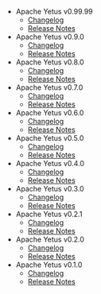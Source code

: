 
<!---
# Licensed to the Apache Software Foundation (ASF) under one
# or more contributor license agreements.  See the NOTICE file
# distributed with this work for additional information
# regarding copyright ownership.  The ASF licenses this file
# to you under the Apache License, Version 2.0 (the
# "License"); you may not use this file except in compliance
# with the License.  You may obtain a copy of the License at
#
#     http://www.apache.org/licenses/LICENSE-2.0
#
# Unless required by applicable law or agreed to in writing, software
# distributed under the License is distributed on an "AS IS" BASIS,
# WITHOUT WARRANTIES OR CONDITIONS OF ANY KIND, either express or implied.
# See the License for the specific language governing permissions and
# limitations under the License.
-->
* Apache Yetus v0.99.99
    * [Changelog](0.99.99/CHANGELOG.0.99.99.html)
    * [Release Notes](0.99.99/RELEASENOTES.0.99.99.html)
* Apache Yetus v0.9.0
    * [Changelog](0.9.0/CHANGELOG.0.9.0.html)
    * [Release Notes](0.9.0/RELEASENOTES.0.9.0.html)
* Apache Yetus v0.8.0
    * [Changelog](0.8.0/CHANGELOG.0.8.0.html)
    * [Release Notes](0.8.0/RELEASENOTES.0.8.0.html)
* Apache Yetus v0.7.0
    * [Changelog](0.7.0/CHANGELOG.0.7.0.html)
    * [Release Notes](0.7.0/RELEASENOTES.0.7.0.html)
* Apache Yetus v0.6.0
    * [Changelog](0.6.0/CHANGELOG.0.6.0.html)
    * [Release Notes](0.6.0/RELEASENOTES.0.6.0.html)
* Apache Yetus v0.5.0
    * [Changelog](0.5.0/CHANGELOG.0.5.0.html)
    * [Release Notes](0.5.0/RELEASENOTES.0.5.0.html)
* Apache Yetus v0.4.0
    * [Changelog](0.4.0/CHANGELOG.0.4.0.html)
    * [Release Notes](0.4.0/RELEASENOTES.0.4.0.html)
* Apache Yetus v0.3.0
    * [Changelog](0.3.0/CHANGELOG.0.3.0.html)
    * [Release Notes](0.3.0/RELEASENOTES.0.3.0.html)
* Apache Yetus v0.2.1
    * [Changelog](0.2.1/CHANGELOG.0.2.1.html)
    * [Release Notes](0.2.1/RELEASENOTES.0.2.1.html)
* Apache Yetus v0.2.0
    * [Changelog](0.2.0/CHANGELOG.0.2.0.html)
    * [Release Notes](0.2.0/RELEASENOTES.0.2.0.html)
* Apache Yetus v0.1.0
    * [Changelog](0.1.0/CHANGELOG.0.1.0.html)
    * [Release Notes](0.1.0/RELEASENOTES.0.1.0.html)
